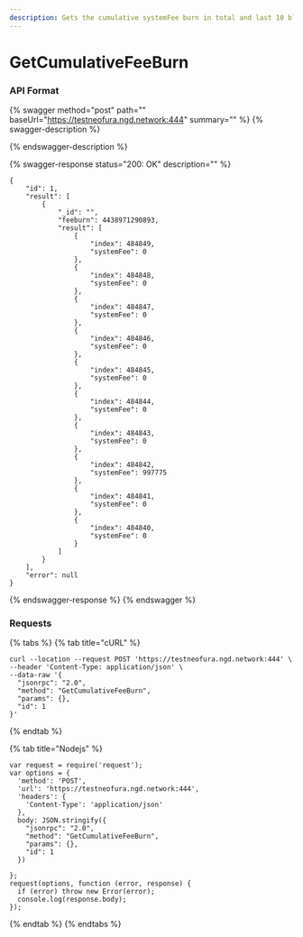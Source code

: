 ```yaml
---
description: Gets the cumulative systemFee burn in total and last 10 blocks systemFee burn
---
```


# GetCumulativeFeeBurn

### API Format

{% swagger method="post" path="" baseUrl="https://testneofura.ngd.network:444" summary="" %}
{% swagger-description %}

{% endswagger-description %}

{% swagger-response status="200: OK" description="" %}
```
{
    "id": 1,
    "result": [
        {
            "_id": "",
            "feeburn": 4438971290893,
            "result": [
                {
                    "index": 484849,
                    "systemFee": 0
                },
                {
                    "index": 484848,
                    "systemFee": 0
                },
                {
                    "index": 484847,
                    "systemFee": 0
                },
                {
                    "index": 484846,
                    "systemFee": 0
                },
                {
                    "index": 484845,
                    "systemFee": 0
                },
                {
                    "index": 484844,
                    "systemFee": 0
                },
                {
                    "index": 484843,
                    "systemFee": 0
                },
                {
                    "index": 484842,
                    "systemFee": 997775
                },
                {
                    "index": 484841,
                    "systemFee": 0
                },
                {
                    "index": 484840,
                    "systemFee": 0
                }
            ]
        }
    ],
    "error": null
}
```
{% endswagger-response %}
{% endswagger %}

### Requests

{% tabs %}
{% tab title="cURL" %}
```
curl --location --request POST 'https://testneofura.ngd.network:444' \
--header 'Content-Type: application/json' \
--data-raw '{
  "jsonrpc": "2.0",
  "method": "GetCumulativeFeeBurn",
  "params": {},
  "id": 1
}'
```
{% endtab %}

{% tab title="Nodejs" %}
```
var request = require('request');
var options = {
  'method': 'POST',
  'url': 'https://testneofura.ngd.network:444',
  'headers': {
    'Content-Type': 'application/json'
  },
  body: JSON.stringify({
    "jsonrpc": "2.0",
    "method": "GetCumulativeFeeBurn",
    "params": {},
    "id": 1
  })

};
request(options, function (error, response) {
  if (error) throw new Error(error);
  console.log(response.body);
});

```
{% endtab %}
{% endtabs %}
